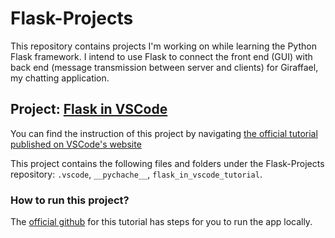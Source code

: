 # Flask-Projects
This repository contains projects I'm working on while learning the Python Flask framework. I intend to use Flask to connect the front end (GUI) with back end (message transmission between server and clients) for Giraffael, my chatting application. 

## Project: [Flask in VSCode](https://github.com/SpecialNoel/Flask-Projects)
You can find the instruction of this project by navigating [the official tutorial published on VSCode's website](https://code.visualstudio.com/docs/python/tutorial-flask#_create-a-project-environment-for-the-flask-tutorial)

This project contains the following files and folders under the Flask-Projects repository: ```.vscode```, ```__pychache__```, ```flask_in_vscode_tutorial```.

### How to run this project?
The [official github](https://github.com/microsoft/python-sample-vscode-flask-tutorial) for this tutorial has steps for you to run the app locally.

